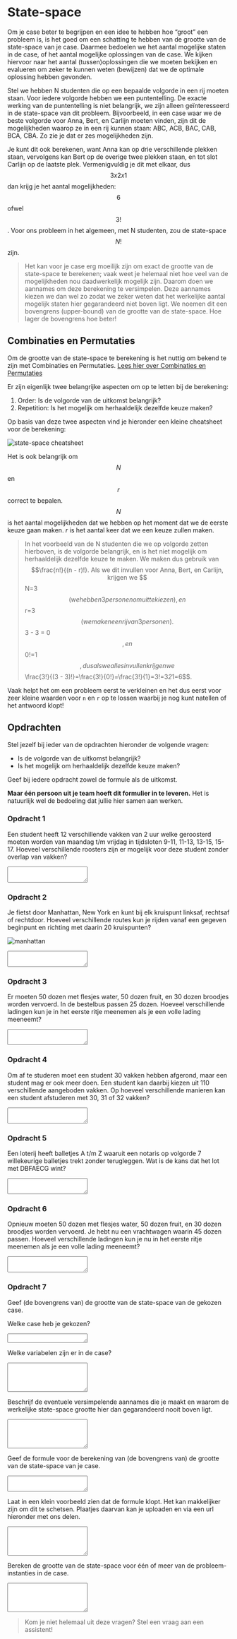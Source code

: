 # State-space

Om je case beter te begrijpen en een idee te hebben hoe “groot” een probleem is, is het goed om een schatting te hebben van de grootte van de state-space van je case. Daarmee bedoelen we het aantal mogelijke staten in de case, of het aantal mogelijke oplossingen van de case. We kijken hiervoor naar het aantal (tussen)oplossingen die we moeten bekijken en evalueren om zeker te kunnen weten (bewijzen) dat we de optimale oplossing hebben gevonden.

Stel we hebben N studenten die op een bepaalde volgorde in een rij moeten staan. Voor iedere volgorde hebben we een puntentelling. De exacte werking van de puntentelling is niet belangrijk, we zijn alleen geïnteresseerd in de state-space van dit probleem. Bijvoorbeeld, in een case waar we de beste volgorde voor Anna, Bert, en Carlijn moeten vinden, zijn dit de mogelijkheden waarop ze in een rij kunnen staan: ABC, ACB, BAC, CAB, BCA, CBA. Zo zie je dat er zes mogelijkheden zijn.

Je kunt dit ook berekenen, want Anna kan op drie verschillende plekken staan, vervolgens kan Bert op de overige twee plekken staan, en tot slot Carlijn op de laatste plek. Vermenigvuldig je dit met elkaar, dus $$3 x 2 x 1$$ dan krijg je het aantal mogelijkheden: $$6$$ ofwel $$3!$$. Voor ons probleem in het algemeen, met N studenten, zou de state-space $$N!$$ zijn.

> Het kan voor je case erg moeilijk zijn om exact de grootte van de state-space te berekenen; vaak weet je helemaal niet hoe veel van de mogelijkheden nou daadwerkelijk mogelijk zijn. Daarom doen we aannames om deze berekening te versimpelen. Deze aannames kiezen we dan wel zo zodat we zeker weten dat het werkelijke aantal mogelijk staten hier gegarandeerd niet boven ligt. We noemen dit een bovengrens (upper-bound) van de grootte van de state-space. Hoe lager de bovengrens hoe beter!

## Combinaties en Permutaties

Om de grootte van de state-space te berekening is het nuttig om bekend te zijn met Combinaties en Permutaties. [Lees hier over Combinaties en Permutaties](https://www.mathsisfun.com/combinatorics/combinations-permutations.html)

Er zijn eigenlijk twee belangrijke aspecten om op te letten bij de berekening:

1. Order: Is de volgorde van de uitkomst belangrijk?
1. Repetition: Is het mogelijk om herhaaldelijk dezelfde keuze maken?

Op basis van deze twee aspecten vind je hieronder een kleine cheatsheet voor de berekening:

![state-space cheatsheet](state_space_cheatsheet.png)

Het is ook belangrijk om $$N$$ en $$r$$ correct te bepalen. $$N$$ is het aantal mogelijkheden dat we hebben op het moment dat we de eerste keuze gaan maken. $r$ is het aantal keer dat we een keuze zullen maken.

> In het voorbeeld van de N studenten die we op volgorde zetten hierboven, is de volgorde belangrijk, en is het niet mogelijk om herhaaldelijk dezelfde keuze te maken. We maken dus gebruik van $$\frac{n!}{(n - r)!}. Als we dit invullen voor Anna, Bert, en Carlijn, krijgen we $$N=3$$ (we hebben 3 personen om uit te kiezen), en $$r=3$$ (we maken een rij van 3 personen). $$3 - 3 = 0$$, en $$0!=1$$, dus als we alles invullen krijgen we $$\frac{3!}{(3 - 3)!}=\frac{3!}{0!}=\frac{3!}{1}=3!=3*2*1=6$$.

Vaak helpt het om een probleem eerst te verkleinen en het dus eerst voor zeer kleine waarden voor `n` en `r` op te lossen waarbij je nog kunt natellen of het antwoord klopt!

## Opdrachten

Stel jezelf bij ieder van de opdrachten hieronder de volgende vragen:

* Is de volgorde van de uitkomst belangrijk?
* Is het mogelijk om herhaaldelijk dezelfde keuze maken?

Geef bij iedere opdracht zowel de formule als de uitkomst.

**Maar één persoon uit je team hoeft dit formulier in te leveren.** Het is natuurlijk wel de bedoeling dat jullie hier samen aan werken.

### Opdracht 1

Een student heeft 12 verschillende vakken van 2 uur welke geroosterd moeten worden van maandag t/m vrijdag in tijdsloten 9-11, 11-13, 13-15, 15-17. Hoeveel verschillende roosters zijn er mogelijk voor deze student zonder overlap van vakken?

<textarea name="form[q1]" rows="2" required></textarea>


### Opdracht 2

Je fietst door Manhattan, New York en kunt bij elk kruispunt linksaf, rechtsaf of rechtdoor. Hoeveel verschillende routes kun je rijden vanaf een gegeven beginpunt en richting met daarin 20 kruispunten?

![manhattan](manhattan.png)

<textarea name="form[q2]" rows="2" required></textarea>


### Opdracht 3

Er moeten 50 dozen met flesjes water, 50 dozen fruit, en 30 dozen broodjes worden vervoerd. In de bestelbus passen 25 dozen. Hoeveel verschillende ladingen kun je in het eerste ritje meenemen als je een volle lading meeneemt?

<textarea name="form[q3]" rows="2" required></textarea>


### Opdracht 4

Om af te studeren moet een student 30 vakken hebben afgerond, maar een student mag er ook meer doen. Een student kan daarbij kiezen uit 110 verschillende aangeboden vakken. Op hoeveel verschillende manieren kan een student afstuderen met 30, 31 of 32 vakken?

<textarea name="form[q4]" rows="2" required></textarea>


### Opdracht 5

Een loterij heeft balletjes A t/m Z waaruit een notaris op volgorde 7 willekeurige balletjes trekt zonder terugleggen. Wat is de kans dat het lot met DBFAECG wint?

<textarea name="form[q5]" rows="2" required></textarea>


### Opdracht 6

Opnieuw moeten 50 dozen met flesjes water, 50 dozen fruit, en 30 dozen broodjes worden vervoerd. Je hebt nu een vrachtwagen waarin 45 dozen passen. Hoeveel verschillende ladingen kun je nu in het eerste ritje meenemen als je een volle lading meeneemt?

<textarea name="form[q6]" rows="2" required></textarea>


### Opdracht 7

Geef (de bovengrens van) de grootte van de state-space van de gekozen case.

Welke case heb je gekozen?

<textarea name="form[q7]" rows="1" required></textarea>

Welke variabelen zijn er in de case?

<textarea name="form[q8]" rows="4" required></textarea>

Beschrijf de eventuele versimpelende aannames die je maakt en waarom de werkelijke state-space grootte hier dan gegarandeerd nooit boven ligt.

<textarea name="form[q9]" rows="4" required></textarea>

Geef de formule voor de berekening van (de bovengrens van) de grootte van de state-space van je case.

<textarea name="form[q10]" rows="2" required></textarea>

Laat in een klein voorbeeld zien dat de formule klopt. Het kan makkelijker zijn om dit te schetsen. Plaatjes daarvan kan je uploaden en via een url hieronder met ons delen.

<textarea name="form[q11]" rows="4" required></textarea>

Bereken de grootte van de state-space voor één of meer van de probleem-instanties in de case.

<textarea name="form[q12]" rows="4" required></textarea>


> Kom je niet helemaal uit deze vragen? Stel een vraag aan een assistent!
